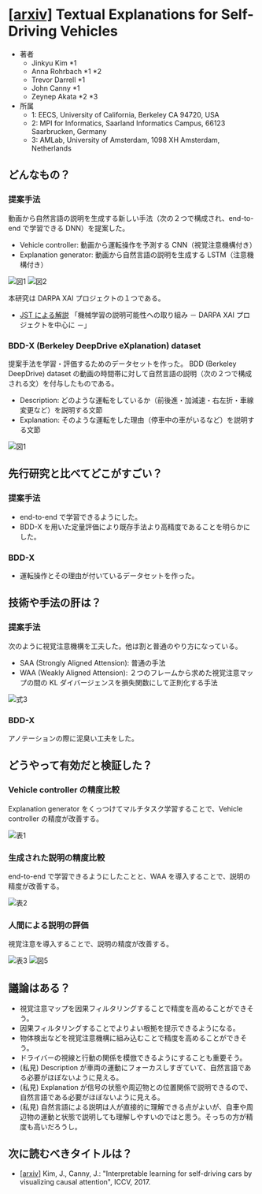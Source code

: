 # [\[arxiv\]](https://arxiv.org/abs/1807.11546) Textual Explanations for Self-Driving Vehicles

- 著者
    - Jinkyu Kim *1
    - Anna Rohrbach *1 *2
    - Trevor Darrell *1
    - John Canny *1
    - Zeynep Akata *2 *3
- 所属
    - 1: EECS, University of California, Berkeley CA 94720, USA
    - 2: MPI for Informatics, Saarland Informatics Campus, 66123 Saarbrucken, Germany
    - 3: AMLab, University of Amsterdam, 1098 XH Amsterdam, Netherlands

## どんなもの？

### 提案手法
動画から自然言語の説明を生成する新しい手法（次の２つで構成され、end-to-end で学習できる DNN）を提案した。

- Vehicle controller: 動画から運転操作を予測する CNN（視覚注意機構付き）
- Explanation generator: 動画から自然言語の説明を生成する LSTM（注意機構付き）

![図1](figure_1.png)
![図2](figure_2.png)

本研究は DARPA XAI プロジェクトの１つである。

- [JST による解説](https://www.jst.go.jp/crds/sympo/201906_JSAI/pdf/02.pdf) 「機械学習の説明可能性への取り組み － DARPA XAI プロジェクトを中心に －」

### BDD-X (Berkeley DeepDrive eXplanation) dataset
提案手法を学習・評価するためのデータセットを作った。
BDD (Berkeley DeepDrive) dataset の動画の時間帯に対して自然言語の説明（次の２つで構成される文）を付与したものである。

- Description: どのような運転をしているか（前後進・加減速・右左折・車線変更など）を説明する文節
- Explanation: そのような運転をした理由（停車中の車がいるなど）を説明する文節

![図1](figure_3.png)


## 先行研究と比べてどこがすごい？
### 提案手法
- end-to-end で学習できるようにした。
- BDD-X を用いた定量評価により既存手法より高精度であることを明らかにした。

### BDD-X
- 運転操作とその理由が付いているデータセットを作った。


## 技術や手法の肝は？
### 提案手法
次のように視覚注意機構を工夫した。他は割と普通のやり方になっている。

- SAA (Strongly Aligned Attension): 普通の手法
- WAA (Weakly  Aligned Attension): ２つのフレームから求めた視覚注意マップの間の KL ダイバージェンスを損失関数にして正則化する手法

![式3](equation_3.png)

### BDD-X
アノテーションの際に泥臭い工夫をした。


## どうやって有効だと検証した？

### Vehicle controller の精度比較
Explanation generator をくっつけてマルチタスク学習することで、Vehicle controller の精度が改善する。

![表1](table_1.png)

### 生成された説明の精度比較
end-to-end で学習できるようにしたことと、WAA を導入することで、説明の精度が改善する。

![表2](table_2.png)

### 人間による説明の評価
視覚注意を導入することで、説明の精度が改善する。

![表3](table_3.png)
![図5](figure_5.png)


## 議論はある？
- 視覚注意マップを因果フィルタリングすることで精度を高めることができそう。
- 因果フィルタリングすることでよりよい根拠を提示できるようになる。
- 物体検出などを視覚注意機構に組み込むことで精度を高めることができそう。
- ドライバーの視線と行動の関係を模倣できるようにすることも重要そう。
- (私見) Description が車両の運動にフォーカスしすぎていて、自然言語である必要がほぼないように見える。
- (私見) Explanation が信号の状態や周辺物との位置関係で説明できるので、自然言語である必要がほぼないように見える。
- (私見) 自然言語による説明は人が直接的に理解できる点がよいが、自車や周辺物の運動と状態で説明しても理解しやすいのではと思う。そっちの方が精度も高いだろうし。


## 次に読むべきタイトルは？
- [\[arxiv\]](https://arxiv.org/abs/1703.10631) Kim, J., Canny, J.: "Interpretable learning for self-driving cars by visualizing causal attention", ICCV, 2017.

